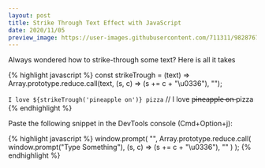 ```yaml
---
layout: post
title: Strike Through Text Effect with JavaScript
date: 2020/11/05
preview_image: https://user-images.githubusercontent.com/711311/98287679-fecf5e80-1fa5-11eb-9394-d6776c4fab30.png
---
```


Always wondered how to strike-through some text? Here is all it takes

{% highlight javascript %}
const strikeTrough = (text) =>
  Array.prototype.reduce.call(text, (s, c) => (s += c + "\u0336"), "");

`I love ${strikeTrough('pineapple on')} pizza`
// I love p̶i̶n̶e̶a̶p̶p̶l̶e̶ ̶o̶n̶ pizza
{% endhighlight %}

Paste the following snippet in the DevTools console (Cmd+Option+j):

{% highlight javascript %}
window.prompt(
  "",
  Array.prototype.reduce.call(
    window.prompt("Type Something"),
    (s, c) => (s += c + "\u0336"),
    ""
  )
);
{% endhighlight %}
